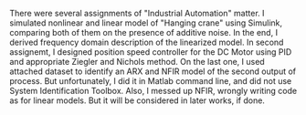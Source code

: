 There were several assignments of "Industrial Automation" matter. I simulated nonlinear and linear model of "Hanging crane" using Simulink, comparing both of them on the presence of additive noise. In the end, I derived frequency domain description of the linearized model. In second assignemt, I designed position speed controller for the DC Motor using PID and appropriate Ziegler and Nichols method. On the last one, I used attached dataset to identify an ARX and NFIR model of the second output of process. But unfortunately, I did it in Matlab command line, and did not use System Identification Toolbox. Also, I messed up NFIR, wrongly writing code as for linear models. But it will be considered in later works, if done.
